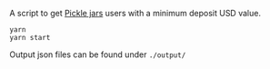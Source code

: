 A script to get [Pickle jars](https://app.pickle.finance/farms) users with a minimum deposit USD value.

```
yarn
yarn start
```

Output json files can be found under `./output/`
